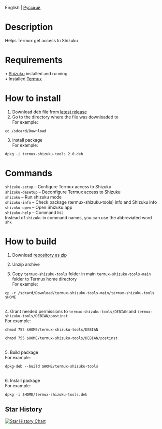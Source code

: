 English | [Русский](/README-ru.md)

# Description
Helps Termux get access to Shizuku

# Requirements
• [Shizuku](https://github.com/RikkaApps/Shizuku) installed and running
</br>• Installed [Termux](https://github.com/termux/termux-app)

# How to install
1. Download deb file from [latest release](https://github.com/AlexeiCrystal/termux-shizuku-tools/releases/latest)
2. Go to the directory where the file was downloaded to</br>
For example:</br>
```
cd /sdcard/Download
```
3. Install package</br>
For example:</br>
```
dpkg -i termux-shizuku-tools_2.0.deb
```

# Commands
`shizuku-setup` – Configure Termux access to Shizuku</br>
`shizuku-desetup` – Deconfigure Termux access to Shizuku</br>
`shizuku` – Run shizuku mode</br>
`shizuku-info` – Check package (termux-shizuku-tools) info and Shizuku info</br>
`shizuku-open` – Open Shizuku app</br>
`shizuku-help` – Command list</br>
Instead of `shizuku` in command names, you can use the abbreviated word `shk`

# How to build
1. Download [repository as zip](https://github.com/AlexeiCrystal/termux-shizuku-tools/archive/refs/heads/main.zip)</br>

2. Unzip archive</br>

3. Copy `termux-shizuku-tools` folder in main `termux-shizuku-tools-main` folder to Termux home directory
</br>For example:</br>
```
cp -r /sdcard/Download/termux-shizuku-tools-main/termux-shizuku-tools $HOME
```

</br>4. Grant needed permissions to `termux-shizuku-tools/DEBIAN` and `termux-shizuku-tools/DEBIAN/postinst`
</br>For example:
```
chmod 755 $HOME/termux-shizuku-tools/DEBIAN
```
```
chmod 755 $HOME/termux-shizuku-tools/DEBIAN/postinst
```

</br>5. Build package
</br>For example:
```
dpkg-deb --build $HOME/termux-shizuku-tools
```

</br>6. Install package
</br>For example:
```
dpkg -i $HOME/termux-shizuku-tools.deb
```
## Star History
[![Star History Chart](https://api.star-history.com/svg?repos=AlexeiCrystal/termux-shizuku-tools&type=Date)](https://www.star-history.com/#AlexeiCrystal/termux-shizuku-tools&Date)
